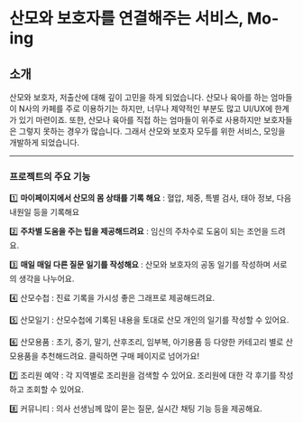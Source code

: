 # 산모와 보호자를 연결해주는 서비스, Mo-ing

## 소개
산모와 보호자, 저출산에 대해 깊이 고민을 하게 되었습니다. 산모나 육아를 하는 엄마들이 N사의 카페를 주로 이용하기는 하지만, 너무나 제약적인 부분도 많고 UI/UX에 한계가 있기 마련이죠. 또한, 산모나 육아를 직접 하는 엄마들이 위주로 사용하지만 보호자들은 그렇지 못하는 경우가 많습니다. 그래서 산모와 보호자 모두를 위한 서비스, 모잉을 개발하게 되었습니다.

---

### 프로젝트의 주요 기능

1️⃣ **마이페이지에서 산모의 몸 상태를 기록 해요**
: 혈압, 체중, 특별 검사, 태아 정보, 다음 내원일 등을 기록해요

2️⃣ **주차별 도움을 주는 팁을 제공해드려요**
: 임신의 주차수로 도움이 되는 조언을 드려요.

3️⃣ **매일 매일 다른 질문 일기를 작성해요**
: 산모와 보호자의 공동 일기를 작성하며 서로의 생각을 나누어요.

4️⃣ 산모수첩
: 진료 기록을 가시성 좋은 그래프로 제공해드려요.

5️⃣ 산모일기
: 산모수첩에 기록된 내용을 토대로 산모 개인의 일기를 작성할 수 있어요.

6️⃣ 산모용품
: 초기, 중기, 말기, 산후조리, 임부복, 아기용품 등 다양한 카테고리 별로 산모용품을 추천해드려요. 클릭하면 구매 페이지로 넘어가요!

7️⃣ 조리원 예약
: 각 지역별로 조리원을 검색할 수 있어요. 조리원에 대한 각 후기를 작성하고  조회할 수 있어요.

8️⃣ 커뮤니티
: 의사 선생님께 많이 묻는 질문, 실시간 채팅 기능 등을 제공해요.
